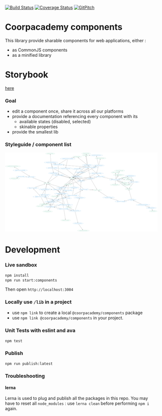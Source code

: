[![Build Status](https://travis-ci.com/CoorpAcademy/components.svg?token=tpTZr2AKsFCqAwZ7nAEf&branch=master)](https://travis-ci.com/CoorpAcademy/components)
[![Coverage Status](https://coveralls.io/repos/github/CoorpAcademy/components/badge.svg?branch=master&t=15or4z)](https://coveralls.io/github/CoorpAcademy/components?branch=master)
[![GitPitch](https://gitpitch.com/assets/badge.svg)](https://gitpitch.com/coorpacademy/tekacademy/components?grs=github&t=night)

# Coorpacademy components

This library provide sharable components for web applications, either :
- as CommonJS components
- as a minified library

# Storybook

[here](http://coorpacademy.github.io/components/storybook)

### Goal

- edit a component once, share it across all our platforms
- provide a documentation referencing every component with its
  - available states (disabled, selected)
  - skinable properties
- provide the smallest lib

### Styleguide / component list

![Components diagram](./packages/@coorpacademy-components/doc/components.png)

# Development

### Live sandbox

```
npm install
npm run start:components
```

Then open `http://localhost:3004`

### Locally use `/lib` in a project
- use `npm link` to create a local `@coorpacademy/components` package
- use `npm link @coorpacademy/components` in your project.

### Unit Tests with eslint and ava
```
npm test
```


### Publish
```
npm run publish:latest
```

### Troubleshooting
#### lerna
Lerna is used to plug and publish all the packages in this repo.
You may have to reset all `node_modules` : use `lerna clean` before performing `npm i` again.
